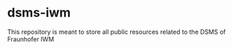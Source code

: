 # dsms-iwm
This repository is meant to store all public resources related to the DSMS of Fraunhofer IWM
